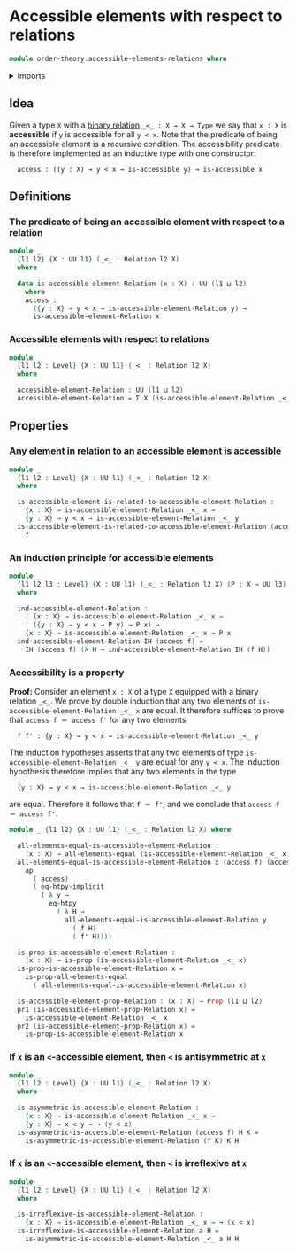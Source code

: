 # Accessible elements with respect to relations

```agda
module order-theory.accessible-elements-relations where
```

<details><summary>Imports</summary>

```agda
open import foundation.action-on-identifications-functions
open import foundation.binary-relations
open import foundation.dependent-pair-types
open import foundation.function-extensionality
open import foundation.universe-levels

open import foundation-core.negation
open import foundation-core.propositions
```

</details>

## Idea

Given a type `X` with a [binary relation](foundation.binary-relations.md)
`_<_ : X → X → Type` we say that `x : X` is **accessible** if `y` is accessible
for all `y < x`. Note that the predicate of being an accessible element is a
recursive condition. The accessibility predicate is therefore implemented as an
inductive type with one constructor:

```text
  access : ((y : X) → y < x → is-accessible y) → is-accessible x
```

## Definitions

### The predicate of being an accessible element with respect to a relation

```agda
module _
  {l1 l2} {X : UU l1} (_<_ : Relation l2 X)
  where

  data is-accessible-element-Relation (x : X) : UU (l1 ⊔ l2)
    where
    access :
      ({y : X} → y < x → is-accessible-element-Relation y) →
      is-accessible-element-Relation x
```

### Accessible elements with respect to relations

```agda
module _
  {l1 l2 : Level} {X : UU l1} (_<_ : Relation l2 X)
  where

  accessible-element-Relation : UU (l1 ⊔ l2)
  accessible-element-Relation = Σ X (is-accessible-element-Relation _<_)
```

## Properties

### Any element in relation to an accessible element is accessible

```agda
module _
  {l1 l2 : Level} {X : UU l1} (_<_ : Relation l2 X)
  where

  is-accessible-element-is-related-to-accessible-element-Relation :
    {x : X} → is-accessible-element-Relation _<_ x →
    {y : X} → y < x → is-accessible-element-Relation _<_ y
  is-accessible-element-is-related-to-accessible-element-Relation (access f) =
    f
```

### An induction principle for accessible elements

```agda
module _
  {l1 l2 l3 : Level} {X : UU l1} (_<_ : Relation l2 X) (P : X → UU l3)
  where

  ind-accessible-element-Relation :
    ( {x : X} → is-accessible-element-Relation _<_ x →
      ({y : X} → y < x → P y) → P x) →
    {x : X} → is-accessible-element-Relation _<_ x → P x
  ind-accessible-element-Relation IH (access f) =
    IH (access f) (λ H → ind-accessible-element-Relation IH (f H))
```

### Accessibility is a property

**Proof:** Consider an element `x : X` of a type `X` equipped with a binary
relation `_<_`. We prove by double induction that any two elements of
`is-accessible-element-Relation _<_ x` are equal. It therefore suffices to prove
that `access f ＝ access f'` for any two elements

```text
  f f' : {y : X} → y < x → is-accessible-element-Relation _<_ y
```

The induction hypotheses asserts that any two elements of type
`is-accessible-element-Relation _<_ y` are equal for any `y < x`. The induction
hypothesis therefore implies that any two elements in the type

```text
  {y : X} → y < x → is-accessible-element-Relation _<_ y
```

are equal. Therefore it follows that `f ＝ f'`, and we conclude that
`access f ＝ access f'`.

```agda
module _ {l1 l2} {X : UU l1} (_<_ : Relation l2 X) where

  all-elements-equal-is-accessible-element-Relation :
    (x : X) → all-elements-equal (is-accessible-element-Relation _<_ x)
  all-elements-equal-is-accessible-element-Relation x (access f) (access f') =
    ap
      ( access)
      ( eq-htpy-implicit
        ( λ y →
          eq-htpy
            ( λ H →
              all-elements-equal-is-accessible-element-Relation y
                ( f H)
                ( f' H))))

  is-prop-is-accessible-element-Relation :
    (x : X) → is-prop (is-accessible-element-Relation _<_ x)
  is-prop-is-accessible-element-Relation x =
    is-prop-all-elements-equal
      ( all-elements-equal-is-accessible-element-Relation x)

  is-accessible-element-prop-Relation : (x : X) → Prop (l1 ⊔ l2)
  pr1 (is-accessible-element-prop-Relation x) =
    is-accessible-element-Relation _<_ x
  pr2 (is-accessible-element-prop-Relation x) =
    is-prop-is-accessible-element-Relation x
```

### If `x` is an `<`-accessible element, then `<` is antisymmetric at `x`

```agda
module _
  {l1 l2 : Level} {X : UU l1} (_<_ : Relation l2 X)
  where

  is-asymmetric-is-accessible-element-Relation :
    {x : X} → is-accessible-element-Relation _<_ x →
    {y : X} → x < y → ¬ (y < x)
  is-asymmetric-is-accessible-element-Relation (access f) H K =
    is-asymmetric-is-accessible-element-Relation (f K) K H
```

### If `x` is an `<`-accessible element, then `<` is irreflexive at `x`

```agda
module _
  {l1 l2 : Level} {X : UU l1} (_<_ : Relation l2 X)
  where

  is-irreflexive-is-accessible-element-Relation :
    {x : X} → is-accessible-element-Relation _<_ x → ¬ (x < x)
  is-irreflexive-is-accessible-element-Relation a H =
    is-asymmetric-is-accessible-element-Relation _<_ a H H
```
